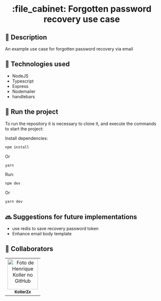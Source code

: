 <h1 align="center">:file_cabinet: Forgotten password recovery use case </h1>

## :memo: Description
An example use case for forgotten password recovery via email

## :wrench: Technologies used
* NodeJS
* Typescript
* Express
* Nodemailer
* handlebars

## :rocket: Run the project
To run the repository it is necessary to clone it, and execute the commands to start the project:

Install dependencies:

```sh
npm install
```

Or

```sh
yarn
```

Run:

```sh
npm dev
```

Or

```sh
yarn dev
```

## :soon: Suggestions for future implementations
- use redis to save recovery password token
- Enhance email body template

## :handshake: Collaborators
<table>
  <tr>
    <td align="center">
      <a href="http://github.com/kollerzx">
        <img src="https://avatars.githubusercontent.com/u/38964774?v=4" width="100px;" alt="Foto de Henrique Koller no GitHub"/><br>
        <sub>
          <b>KollerZx</b>
        </sub>
      </a>
    </td>
  </tr>
</table>
